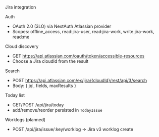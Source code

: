 Jira integration

Auth
- OAuth 2.0 (3LO) via NextAuth Atlassian provider
- Scopes: offline_access, read:jira-user, read:jira-work, write:jira-work, read:me

Cloud discovery
- GET https://api.atlassian.com/oauth/token/accessible-resources
- Choose a Jira cloudId from the result

Search
- POST https://api.atlassian.com/ex/jira/{cloudId}/rest/api/3/search
- Body: { jql, fields, maxResults }

Today list
- GET/POST /api/jira/today
- add/remove/reorder persisted in `TodayIssue`

Worklogs (planned)
- POST /api/jira/issue/:key/worklog -> Jira v3 worklog create


